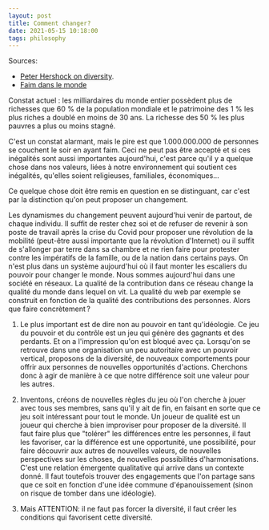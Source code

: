 ```yaml
---
layout: post
title: Comment changer?
date: 2021-05-15 10:18:00
tags: philosophy
---
```


Sources:

- [Peter Hershock on diversity](https://www.youtube.com/watch?v=d-qmvvzBANY&t=364s).
- [Faim dans le monde](https://www.oxfamfrance.org/agriculture-et-securite-alimentaire/faim-dans-le-monde-causes-consequences-solutions/)

Constat actuel : les milliardaires du monde entier possèdent plus de richesses que 60 % de la population mondiale et le patrimoine des 1 % les plus riches a doublé en moins de 30 ans. La richesse des 50 % les plus pauvres a plus ou moins stagné.

C'est un constat alarmant, mais le pire est que 1.000.000.000 de personnes se couchent le soir en ayant faim. Ceci ne peut pas être accepté et si ces inégalités sont aussi importantes aujourd'hui, c'est parce qu'il y a quelque chose dans nos valeurs, liées à notre environnement qui soutient ces inégalités, qu'elles soient religieuses, familiales, économiques...

Ce quelque chose doit être remis en question en se distinguant, car c'est par la distinction qu'on peut proposer un changement.

Les dynamismes du changement peuvent aujourd'hui venir de partout, de chaque individu. Il suffit de rester chez soi et de refuser de revenir à son poste de travail après la crise du Covid pour proposer une révolution de la mobilité (peut-être aussi importante que la révolution d'Internet) ou il suffit de s'allonger par terre dans sa chambre et ne rien faire pour protester contre les impératifs de la famille, ou de la nation dans certains pays. On n'est plus dans un système aujourd'hui où il faut monter les escaliers du pouvoir pour changer le monde. Nous sommes aujourd'hui dans une société en réseaux. La qualité de la contribution dans ce réseau change la qualité du monde dans lequel on vit. La qualité du web par exemple se construit en fonction de la qualité des contributions des personnes. Alors que faire concrètement ?

1. Le plus important est de dire non au pouvoir en tant qu'idéologie. Ce jeu du pouvoir et du contrôle est un jeu qui génère des gagnants et des perdants. Et on a l'impression qu'on est bloqué avec ça. Lorsqu'on se retrouve dans une organisation un peu autoritaire avec un pouvoir vertical, proposons de la diversité, de nouveaux comportements pour offrir aux personnes de nouvelles opportunités d'actions. Cherchons donc à agir de manière à ce que notre différence soit une valeur pour les autres.

2. Inventons, créons de nouvelles règles du jeu où l'on cherche à jouer avec tous ses membres, sans qu'il y ait de fin, en faisant en sorte que ce jeu soit intéressant pour tout le monde. Un joueur de qualité est un joueur qui cherche à bien improviser pour proposer de la diversité. Il faut faire plus que "tolérer" les différences entre les personnes, il faut les favoriser, car la différence est une opportunité, une possibilité, pour faire découvrir aux autres de nouvelles valeurs, de nouvelles perspectives sur les choses, de nouvelles possibilités d'harmonisations. C'est une relation émergente qualitative qui arrive dans un contexte donné. Il faut toutefois trouver des engagements que l'on partage sans que ce soit en fonction d'une idée commune d'épanouissement (sinon on risque de tomber dans une idéologie).

3. Mais ATTENTION: il ne faut pas forcer la diversité, il faut créer les conditions qui favorisent cette diversité.
